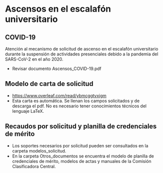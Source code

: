 # Ascensos en el escalafón universitario

## COVID-19
Atención al mecanismo de solicitud de ascenso en el escalafón universitario durante la suspensión de actividades presenciales debido a la pandemia del SARS-CoV-2 en el año 2020.
* Revisar documento Ascensos_COVID-19.pdf

## Modelo de carta de solicitud
* https://www.overleaf.com/read/ybmcggtvxjgm
* Esta carta es automática. Se llenan los campos solicitados y de descarga el pdf. No es necesario tener conocimientos técnicos del lenguaje LaTeX.

## Recaudos por solicitud y planilla de credenciales de mérito
* Los soportes necesarios por solicitud pueden ser consultados en la carpeta modelos_solicitud.
* En la carpeta Otros_documentos se encuentra el modelo de planilla de credenciales de mérito, modelos de actas y manuales de la Comisión Clasificadora Central.

